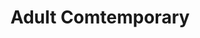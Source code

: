 ---
ee_id_show: '218'
title: Adult Comtemporary
url: adult-comtemporary
live_url:
year: '2008'
venue: Team Gallery
state_country: New York
type:
dates:
wwwnews:
wwweblast:
www:
pitch: A bunch of random stuff, .... first time I tried making on of my Photoshop
  Gradient Demonstrations super <i>HUGE</i>, which ended up working pretty good.
ps:
credits:
download:
layout: shows
---
